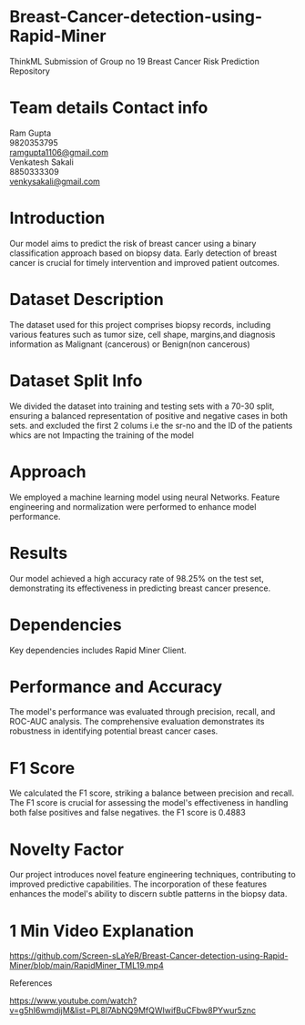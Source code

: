 # Breast-Cancer-detection-using-Rapid-Miner
ThinkML Submission of Group no 19
Breast Cancer Risk Prediction Repository

# Team details Contact info
Ram Gupta <br>
9820353795 <br>
ramgupta1106@gmail.com <br>
Venkatesh Sakali <br>
8850333309 <br>
venkysakali@gmail.com <br>

# Introduction
Our model aims to predict the risk of breast cancer using a binary classification approach based on biopsy data. Early detection of breast cancer is crucial for timely intervention and improved patient outcomes.

# Dataset Description
The dataset used for this project comprises biopsy records, including various features such as tumor size, cell shape, margins,and diagnosis information as Malignant (cancerous) or Benign(non cancerous)

# Dataset Split Info
We divided the dataset into training and testing sets with a 70-30 split, ensuring a balanced representation of positive and negative cases in both sets.
and excluded the first 2 colums i.e the sr-no and the ID of the patients whics are not Impacting the training of the model

# Approach
We employed a machine learning model using neural Networks. Feature engineering and normalization were performed to enhance model performance.

# Results
Our model achieved a high accuracy rate of 98.25% on the test set, demonstrating its effectiveness in predicting breast cancer presence.

# Dependencies
Key dependencies includes Rapid Miner Client. 

# Performance and Accuracy
The model's performance was evaluated through precision, recall, and ROC-AUC analysis. The comprehensive evaluation demonstrates its robustness in identifying potential breast cancer cases.

# F1 Score
We calculated the F1 score, striking a balance between precision and recall. The F1 score is crucial for assessing the model's effectiveness in handling both false positives and false negatives.
the F1 score is 0.4883

# Novelty Factor
Our project introduces novel feature engineering techniques, contributing to improved predictive capabilities. The incorporation of these features enhances the model's ability to discern subtle patterns in the biopsy data.

# 1 Min Video Explanation
https://github.com/Screen-sLaYeR/Breast-Cancer-detection-using-Rapid-Miner/blob/main/RapidMiner_TML19.mp4

References

https://www.youtube.com/watch?v=g5hI6wmdijM&list=PL8l7AbNQ9MfQWIwifBuCFbw8PYwur5znc
